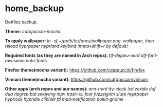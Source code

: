 # home_backup
Dotfiles backup.

<b>Theme:</b> <i>catppuccin-mocha</i>

<b>To apply wallpaper:</b> <i>ln -sf ~/path/to/fancy/wallpaper.png .wallpaper, then reload hyprpaper hyprland keybind (meta+shift+r by default)</i>

<b>Required fonts (as they are named in Arch repos):</b>  <i>ttf-dejavu-nerd otf-font-awesome noto-fonts</i>

<b>Firefox theme(mocha variant):</b> https://github.com/catppuccin/firefox

<b>Vimium theme(mocha variant):</b> https://github.com/catppuccin/vimium

<b>Other apps (arch repos and aur names):</b> <i>nnn-nerd tty-clock lsd zoxide duf dua ripgrep bat swayimg mpv trash-cli foot  fuzzelgrim slurp hyprpaper hyprlock hypridle cliphist fd mpd-notification polkit-gnome</i>
